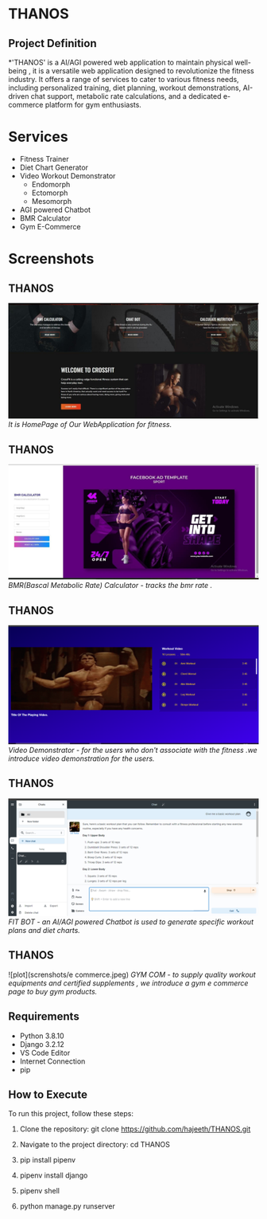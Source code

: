 # THANOS

## Project Definition
*'THANOS' is a AI/AGI powered web application to maintain physical well-being , it is a versatile web application designed to revolutionize the fitness industry. It offers a range of services to cater to various fitness needs, including personalized training, diet planning, workout demonstrations, AI-driven chat support, metabolic rate calculations, and a dedicated e-commerce platform for gym enthusiasts.

# Services
- Fitness Trainer
- Diet Chart Generator
- Video Workout Demonstrator
     - Endomorph
     - Ectomorph
     - Mesomorph
- AGI powered Chatbot
- BMR Calculator
- Gym E-Commerce

# Screenshots
## THANOS
![plot](screenshots/thanos.jpeg)
*It is HomePage of Our WebApplication for fitness.*

## THANOS
![plot](screenshots/bmr.jpeg)
*BMR(Bascal Metabolic Rate) Calculator - tracks the bmr rate .*

## THANOS
![plot](screenshots/video.png)
*Video Demonstrator - for the users who don't associate with the fitness .we introduce video demonstration for the users.*

## THANOS
![plot](screenshots/chatbot.png)
*FIT BOT - an AI/AGI powered Chatbot is used to generate specific workout plans and diet charts.*

## THANOS
![plot](screnshots/e commerce.jpeg)
*GYM COM - to supply quality workout equipments and certified supplements , we introduce a gym e commerce page to buy gym products.*

## Requirements
- Python 3.8.10
- Django 3.2.12
- VS Code Editor
- Internet Connection
- pip

## How to Execute
To run this project, follow these steps:

1. Clone the repository:
 git clone https://github.com/hajeeth/THANOS.git

2. Navigate to the project directory: cd THANOS

3. pip install pipenv

4. pipenv install django

5. pipenv shell

6. python manage.py runserver

